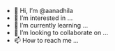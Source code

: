 - 👋 Hi, I’m @aanadhila
- 👀 I’m interested in ...
- 🌱 I’m currently learning ...
- 💞️ I’m looking to collaborate on ...
- 📫 How to reach me ...

<!---
aanadhila/aanadhila is a ✨ special ✨ repository because its `README.md` (this file) appears on your GitHub profile.
You can click the Preview link to take a look at your changes.
--->
